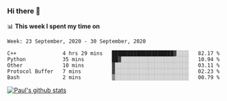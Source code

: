### Hi there 👋

📊 **This week I spent my time on**
<!--START_SECTION:waka-->
```text
Week: 23 September, 2020 - 30 September, 2020

C++               4 hrs 29 mins   ████████████████████▓░░░░   82.17 % 
Python            35 mins         ██▓░░░░░░░░░░░░░░░░░░░░░░   10.94 % 
Other             10 mins         ▓░░░░░░░░░░░░░░░░░░░░░░░░   03.11 % 
Protocol Buffer   7 mins          ▓░░░░░░░░░░░░░░░░░░░░░░░░   02.23 % 
Bash              2 mins          ▒░░░░░░░░░░░░░░░░░░░░░░░░   00.79 % 
```
<!--END_SECTION:waka-->


[![Paul's github stats](https://github-readme-stats.vercel.app/api?username=mickeyouyou&theme=dracula&show_icons=true)](https://github.com/anuraghazra/github-readme-stats)
